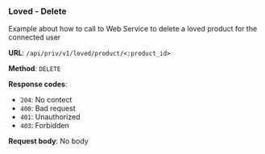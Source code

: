 ### Loved - Delete

Example about how to call to Web Service to delete a loved product for the connected user

**URL**: `/api/priv/v1/loved/product/<:product_id>`

**Method**: `DELETE`

**Response codes**:
* `204`: No contect
* `400`: Bad request
* `401`: Unauthorized 
* `403`: Forbidden

**Request body**: No body